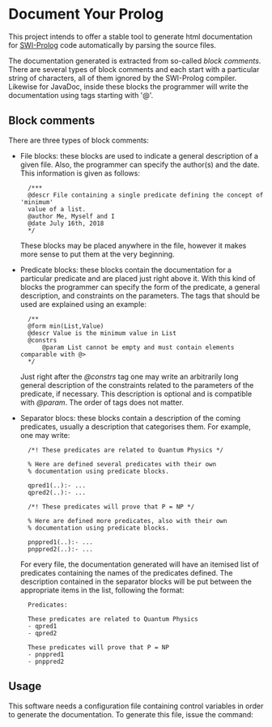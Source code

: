# Document Your Prolog

This project intends to offer a stable tool to generate html documentation for
[SWI-Prolog](http://www.swi-prolog.org/) code automatically by parsing the source
files.

The documentation generated is extracted from so-called _block comments_. There are
several types of block comments and each start with a particular string of characters,
all of them ignored by the SWI-Prolog compiler. Likewise for JavaDoc, inside these
blocks the programmer will write the documentation using tags starting with '@'.

## Block comments

There are three types of block comments:
- File blocks: these blocks are used to indicate a general description of a given file.
Also, the programmer can specify the author(s) and the date. This information is given
as follows:
        
        /***
        @descr File containing a single predicate defining the concept of 'minimum'
        value of a list.
        @author Me, Myself and I
        @date July 16th, 2018
        */

    These blocks may be placed anywhere in the file, however it makes more sense to put
    them at the very beginning.

- Predicate blocks: these blocks contain the documentation for a particular predicate
and are placed just right above it. With this kind of blocks the programmer can
specify the form of the predicate, a general description, and constraints on the
parameters. The tags that should be used are explained using an example:
        
        /**
        @form min(List,Value)
        @descr Value is the minimum value in List
        @constrs
            @param List cannot be empty and must contain elements comparable with @>
        */

    Just right after the _@constrs_ tag one may write an arbitrarily long general description
    of the constraints related to the parameters of the predicate, if necessary. This description
    is optional and is compatible with _@param_. The order of tags does not matter.

- Separator blocs: these blocks contain a description of the coming predicates, usually
a description that categorises them. For example, one may write:
        
        /*! These predicates are related to Quantum Physics */
        
        % Here are defined several predicates with their own
        % documentation using predicate blocks.
        
        qpred1(..):- ...
        qpred2(..):- ...
        
        /*! These predicates will prove that P = NP */
        
        % Here are defined more predicates, also with their own
        % documentation using predicate blocks.
        
        pnppred1(..):- ...
        pnppred2(..):- ...

    For every file, the documentation generated will have an itemised list of predicates
    containing the names of the predicates defined. The description contained in the separator
    blocks will be put between the appropriate items in the list, following the format:
    
        Predicates:
        
        These predicates are related to Quantum Physics
        - qpred1
        - qpred2
        
        These predicates will prove that P = NP
        - pnppred1
        - pnppred2
        
## Usage

This software needs a configuration file containing control variables in order to generate
the documentation. To generate this file, issue the command:


